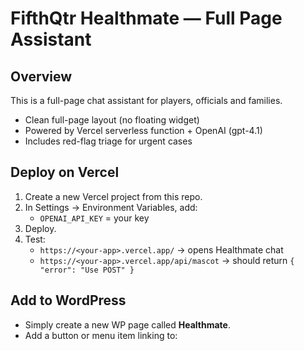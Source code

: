 # FifthQtr Healthmate — Full Page Assistant

## Overview
This is a full-page chat assistant for players, officials and families.  
- Clean full-page layout (no floating widget)  
- Powered by Vercel serverless function + OpenAI (gpt-4.1)  
- Includes red-flag triage for urgent cases

## Deploy on Vercel
1. Create a new Vercel project from this repo.
2. In Settings → Environment Variables, add:
   - `OPENAI_API_KEY` = your key
3. Deploy.
4. Test:
   - `https://<your-app>.vercel.app/` → opens Healthmate chat
   - `https://<your-app>.vercel.app/api/mascot` → should return `{ "error": "Use POST" }`

## Add to WordPress
- Simply create a new WP page called **Healthmate**.  
- Add a button or menu item linking to:
